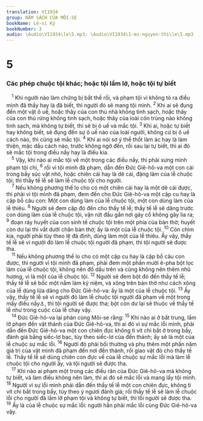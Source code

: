 ```yaml
---
translation: VI1934
group: NĂM SÁCH CỦA MÔI-SE
bookName: Lê-vi Ký 
bookNumber: 3
audio: \Audio\VI1934\le\5.mp3; \Audio\VI1934\1-ms-nguyen-thi\le\5.mp3
---
```


<div class="title"><h1>5</h1><h3>Các phép chuộc tội khác; hoặc tội lầm lỡ, hoặc tội tự biết</h3></div>
<span class="verse le_5_1"> <sup>1</sup> Khi người nào làm chứng bị bắt thề rồi, và phạm tội vì không tỏ ra điều mình đã thấy hay là đã biết, thì người đó sẽ mang tội mình. </span>
<span class="verse le_5_2"><sup>2</sup> Khi ai sẽ đụng đến một vật ô uế, hoặc thây của con thú nhà không tinh sạch, hoặc thây của con thú rừng không tinh sạch, hoặc thây của loài côn trùng nào không tinh sạch, mà không tự biết, thì sẽ bị ô uế và mắc tội. </span>
<span class="verse le_5_3"><sup>3</sup> Khi ai, hoặc tự biết hay không biết, sẽ đụng đến sự ô uế nào của loài người, không cứ bị ô uế cách nào, thì cũng sẽ mắc tội. </span>
<span class="verse le_5_4"><sup>4</sup> Khi ai nói sơ ý thề thốt làm ác hay là làm thiện, mặc dầu cách nào, trước không ngờ đến, rồi sau lại tự biết, thì ai đó sẽ mắc tội trong điều nầy hay là điều kia. <br/></span>
<span class="verse le_5_5"> <sup>5</sup> Vậy, khi nào ai mắc tội về một trong các điều nầy, thì phải xưng mình phạm tội chi, </span>
<span class="verse le_5_6"><sup>6</sup> rồi vì tội mình đã phạm, dẫn đến Đức Giê-hô-va một con cái trong bầy súc vật nhỏ, hoặc chiên cái hay là dê cái, đặng làm của lễ chuộc tội; thì thầy tế lễ sẽ làm lễ chuộc tội cho người. <br/></span>
<span class="verse le_5_7"> <sup>7</sup> Nếu không phương thế lo cho có một chiên cái hay là một dê cái được, thì phải vì tội mình đã phạm, đem đến cho Đức Giê-hô-va một cặp cu hay là cặp bồ câu con: Một con dùng làm của lễ chuộc tội, một con dùng làm của lễ thiêu. </span>
<span class="verse le_5_8"><sup>8</sup> Người sẽ đem cặp đó đến cho thầy tế lễ; thầy tế lễ sẽ dâng trước con dùng làm của lễ chuộc tội, vặn rứt đầu gần nơi gáy cổ không gãy lìa ra; </span>
<span class="verse le_5_9"><sup>9</sup> đoạn rảy huyết của con sinh tế chuộc tội trên một phía của bàn thờ; huyết còn dư lại thì vắt dưới chân bàn thờ; ấy là một của lễ chuộc tội. </span>
<span class="verse le_5_10"><sup>10</sup> Còn chim kia, người phải tùy theo lệ đã định, dùng làm một của lễ thiêu. Ấy vậy, thầy tế lễ sẽ vì người đó làm lễ chuộc tội người đã phạm, thì tội người sẽ được tha. <br/></span>
<span class="verse le_5_11"> <sup>11</sup> Nếu không phương thế lo cho có một cặp cu hay là cặp bồ câu con được, thì người vì tội mình đã phạm, phải đem một phần mười ê-pha bột lọc làm của lễ chuộc tội, không nên đổ dầu trên và cũng không nên thêm nhũ hương, vì là một của lễ chuộc tội. </span>
<span class="verse le_5_12"><sup>12</sup> Người sẽ đem bột đó đến thầy tế lễ; thầy tế lễ sẽ bốc một nắm làm kỷ niệm, và xông trên bàn thờ như cách xông của lễ dùng lửa dâng cho Đức Giê-hô-va: ấy là một của lễ chuộc tội. </span>
<span class="verse le_5_13"><sup>13</sup> Ấy vậy, thầy tế lễ sẽ vì người đó làm lễ chuộc tội người đã phạm về một trong mấy điều nầy<a data-toggle="tooltip" data-placement="bottom" title="Hãy coi câu 1 đến câu 4 trong đoạn nầy">⚓</a>, thì tội người sẽ được tha; bột còn dư lại sẽ thuộc về thầy tế lễ như trong cuộc của lễ chay vậy. <br/></span>
<span class="verse le_5_14"> <sup>14</sup> Đức Giê-hô-va lại phán cùng Môi-se rằng: </span>
<span class="verse le_5_15"><sup>15</sup> Khi nào ai ở bất trung, lầm lỡ phạm đến vật thánh của Đức Giê-hô-va, thì ai đó vì sự mắc lỗi mình, phải dẫn đến Đức Giê-hô-va một con chiên đực không tì vít chi bắt ở trong bầy, đánh giá bằng siếc-lơ bạc, tùy theo siếc-lơ của đền thánh; ấy sẽ là một của lễ chuộc sự mắc lỗi. </span>
<span class="verse le_5_16"><sup>16</sup> Người đó phải bồi thường và phụ thêm một phần năm giá trị của vật mình đã phạm đến nơi đền thánh, rồi giao vật đó cho thầy tế lễ. Thầy tế lễ sẽ dùng chiên con đực về của lễ chuộc sự mắc lỗi mà làm lễ chuộc tội cho người ấy, và tội người sẽ được tha. <br/></span>
<span class="verse le_5_17"> <sup>17</sup> Khi nào ai phạm một trong các điều răn của Đức Giê-hô-va mà không tự biết, và làm điều không nên làm, thì ai đó sẽ mắc lỗi và mang lấy tội mình. </span>
<span class="verse le_5_18"><sup>18</sup> Người vì sự lỗi mình phải dẫn đến thầy tế lễ một con chiên đực, không tì vít chi bắt trong bầy, tùy theo ý ngươi đánh giá; rồi thầy tế lễ sẽ làm lễ chuộc lỗi cho người đã lầm lỡ phạm tội và không tự biết, thì lỗi người sẽ được tha. </span>
<span class="verse le_5_19"><sup>19</sup> Ấy là của lễ chuộc sự mắc lỗi: người hẳn phải mắc lỗi cùng Đức Giê-hô-va vậy. <br/></span>
